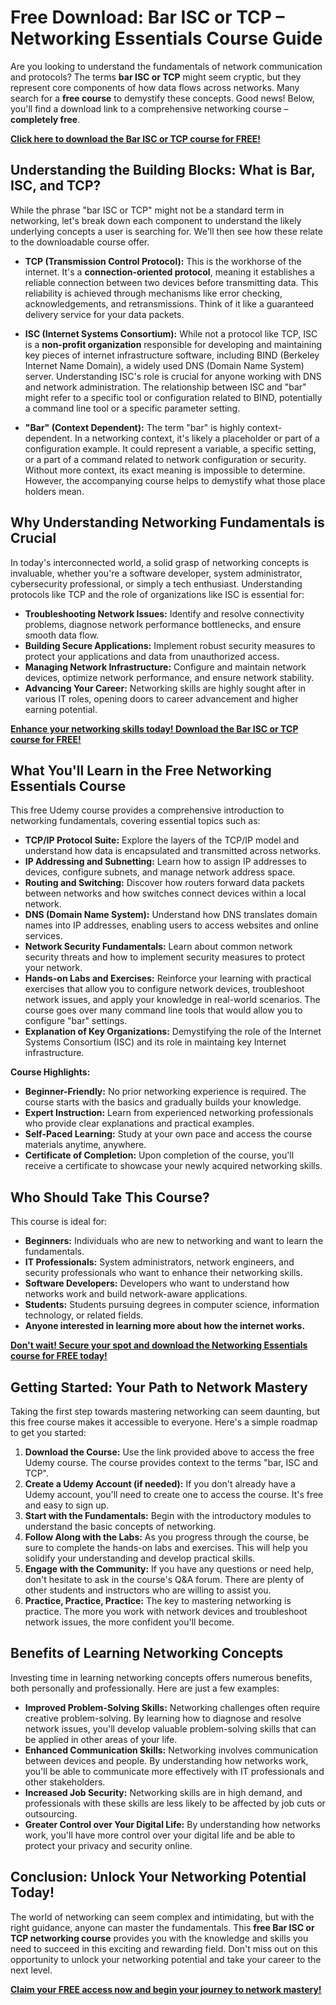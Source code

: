 # Free Download: Bar ISC or TCP – Networking Essentials Course Guide

Are you looking to understand the fundamentals of network communication and protocols? The terms **bar ISC or TCP** might seem cryptic, but they represent core components of how data flows across networks. Many search for a **free course** to demystify these concepts. Good news! Below, you'll find a download link to a comprehensive networking course – **completely free**.

[**Click here to download the Bar ISC or TCP course for FREE!**](https://udemywork.com/bar-isc-or-tcp)

## Understanding the Building Blocks: What is Bar, ISC, and TCP?

While the phrase "bar ISC or TCP" might not be a standard term in networking, let's break down each component to understand the likely underlying concepts a user is searching for. We'll then see how these relate to the downloadable course offer.

*   **TCP (Transmission Control Protocol):** This is the workhorse of the internet. It's a **connection-oriented protocol**, meaning it establishes a reliable connection between two devices before transmitting data. This reliability is achieved through mechanisms like error checking, acknowledgements, and retransmissions. Think of it like a guaranteed delivery service for your data packets.

*   **ISC (Internet Systems Consortium):** While not a protocol like TCP, ISC is a **non-profit organization** responsible for developing and maintaining key pieces of internet infrastructure software, including BIND (Berkeley Internet Name Domain), a widely used DNS (Domain Name System) server. Understanding ISC's role is crucial for anyone working with DNS and network administration.  The relationship between ISC and "bar" might refer to a specific tool or configuration related to BIND, potentially a command line tool or a specific parameter setting.

*   **"Bar" (Context Dependent):** The term "bar" is highly context-dependent. In a networking context, it's likely a placeholder or part of a configuration example. It could represent a variable, a specific setting, or a part of a command related to network configuration or security. Without more context, its exact meaning is impossible to determine. However, the accompanying course helps to demystify what those place holders mean.

## Why Understanding Networking Fundamentals is Crucial

In today's interconnected world, a solid grasp of networking concepts is invaluable, whether you're a software developer, system administrator, cybersecurity professional, or simply a tech enthusiast. Understanding protocols like TCP and the role of organizations like ISC is essential for:

*   **Troubleshooting Network Issues:** Identify and resolve connectivity problems, diagnose network performance bottlenecks, and ensure smooth data flow.
*   **Building Secure Applications:** Implement robust security measures to protect your applications and data from unauthorized access.
*   **Managing Network Infrastructure:** Configure and maintain network devices, optimize network performance, and ensure network stability.
*   **Advancing Your Career:** Networking skills are highly sought after in various IT roles, opening doors to career advancement and higher earning potential.

[**Enhance your networking skills today! Download the Bar ISC or TCP course for FREE!**](https://udemywork.com/bar-isc-or-tcp)

## What You'll Learn in the Free Networking Essentials Course

This free Udemy course provides a comprehensive introduction to networking fundamentals, covering essential topics such as:

*   **TCP/IP Protocol Suite:** Explore the layers of the TCP/IP model and understand how data is encapsulated and transmitted across networks.
*   **IP Addressing and Subnetting:** Learn how to assign IP addresses to devices, configure subnets, and manage network address space.
*   **Routing and Switching:** Discover how routers forward data packets between networks and how switches connect devices within a local network.
*   **DNS (Domain Name System):** Understand how DNS translates domain names into IP addresses, enabling users to access websites and online services.
*   **Network Security Fundamentals:** Learn about common network security threats and how to implement security measures to protect your network.
*   **Hands-on Labs and Exercises:** Reinforce your learning with practical exercises that allow you to configure network devices, troubleshoot network issues, and apply your knowledge in real-world scenarios.  The course goes over many command line tools that would allow you to configure "bar" settings.
*   **Explanation of Key Organizations:** Demystifying the role of the Internet Systems Consortium (ISC) and its role in maintaing key Internet infrastructure.

**Course Highlights:**

*   **Beginner-Friendly:** No prior networking experience is required. The course starts with the basics and gradually builds your knowledge.
*   **Expert Instruction:** Learn from experienced networking professionals who provide clear explanations and practical examples.
*   **Self-Paced Learning:** Study at your own pace and access the course materials anytime, anywhere.
*   **Certificate of Completion:** Upon completion of the course, you'll receive a certificate to showcase your newly acquired networking skills.

## Who Should Take This Course?

This course is ideal for:

*   **Beginners:** Individuals who are new to networking and want to learn the fundamentals.
*   **IT Professionals:** System administrators, network engineers, and security professionals who want to enhance their networking skills.
*   **Software Developers:** Developers who want to understand how networks work and build network-aware applications.
*   **Students:** Students pursuing degrees in computer science, information technology, or related fields.
*   **Anyone interested in learning more about how the internet works.**

[**Don't wait! Secure your spot and download the Networking Essentials course for FREE today!**](https://udemywork.com/bar-isc-or-tcp)

## Getting Started: Your Path to Network Mastery

Taking the first step towards mastering networking can seem daunting, but this free course makes it accessible to everyone. Here's a simple roadmap to get you started:

1.  **Download the Course:** Use the link provided above to access the free Udemy course.  The course provides context to the terms "bar, ISC and TCP".
2.  **Create a Udemy Account (if needed):** If you don't already have a Udemy account, you'll need to create one to access the course. It's free and easy to sign up.
3.  **Start with the Fundamentals:** Begin with the introductory modules to understand the basic concepts of networking.
4.  **Follow Along with the Labs:** As you progress through the course, be sure to complete the hands-on labs and exercises. This will help you solidify your understanding and develop practical skills.
5.  **Engage with the Community:** If you have any questions or need help, don't hesitate to ask in the course's Q&A forum. There are plenty of other students and instructors who are willing to assist you.
6.  **Practice, Practice, Practice:** The key to mastering networking is practice. The more you work with network devices and troubleshoot network issues, the more confident you'll become.

## Benefits of Learning Networking Concepts

Investing time in learning networking concepts offers numerous benefits, both personally and professionally. Here are just a few examples:

*   **Improved Problem-Solving Skills:** Networking challenges often require creative problem-solving. By learning how to diagnose and resolve network issues, you'll develop valuable problem-solving skills that can be applied in other areas of your life.
*   **Enhanced Communication Skills:** Networking involves communication between devices and people. By understanding how networks work, you'll be able to communicate more effectively with IT professionals and other stakeholders.
*   **Increased Job Security:** Networking skills are in high demand, and professionals with these skills are less likely to be affected by job cuts or outsourcing.
*   **Greater Control over Your Digital Life:** By understanding how networks work, you'll have more control over your digital life and be able to protect your privacy and security online.

## Conclusion: Unlock Your Networking Potential Today!

The world of networking can seem complex and intimidating, but with the right guidance, anyone can master the fundamentals. This **free Bar ISC or TCP networking course** provides you with the knowledge and skills you need to succeed in this exciting and rewarding field. Don't miss out on this opportunity to unlock your networking potential and take your career to the next level.

[**Claim your FREE access now and begin your journey to network mastery!**](https://udemywork.com/bar-isc-or-tcp)
